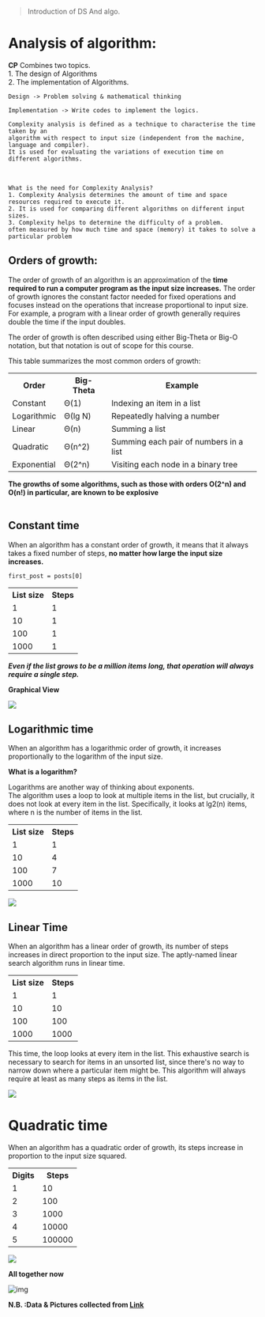 > Introduction of DS And algo.
<!DOCTYPE html>
<html lang="en">
<head>
    <meta charset="UTF-8">
    <meta http-equiv="X-UA-Compatible" content="IE=edge">
    <meta name="viewport" content="width=device-width, initial-scale=1.0">
</head>
<body>
  <h1>Analysis of algorithm:</h1>
  <p>
    <strong>CP</strong> Combines two topics. 
    <br>
    1. The design of Algorithms<br>
    2. The implementation of Algorithms.

    Design -> Problem solving & mathematical thinking

    Implementation -> Write codes to implement the logics.

    Complexity analysis is defined as a technique to characterise the time taken by an 
    algorithm with respect to input size (independent from the machine, language and compiler). 
    It is used for evaluating the variations of execution time on different algorithms.

<br>

    What is the need for Complexity Analysis?
    1. Complexity Analysis determines the amount of time and space resources required to execute it.
    2. It is used for comparing different algorithms on different input sizes.
    3. Complexity helps to determine the difficulty of a problem.
    often measured by how much time and space (memory) it takes to solve a particular problem

<h2>Orders of growth:</h2>
<p>
  The order of growth of an algorithm is an approximation of the <strong>time required to run a computer program as the input size increases.</strong> The order of growth ignores the constant factor needed for fixed operations and focuses instead on the operations that increase proportional to input size. For example, a program with a linear order of growth generally requires double the time if the input doubles.
  <br>

The order of growth is often described using either Big-Theta or Big-O notation, but that notation is out of scope for
this course.

</p>

<p>This table summarizes the most common orders of growth:</p>




<div class="table-responsive">
<table class="table table-bordered">

  <tr>
    <th>Order</th>
    <th>Big-Theta</th>
    <th>Example</th>
  </tr>
  <tr>
    <td>Constant</td>
    <td>Θ(1)</td>
    <td>Indexing an item in a list</td>
  </tr>
  <tr>
    <td>Logarithmic</td>
    <td>Θ(lg N)</td>
    <td>Repeatedly halving a number</td>
  </tr>
  <tr>
    <td>Linear</td>
    <td>Θ(n)</td>
    <td>Summing a list</td>
  </tr>
  <tr>
    <td>Quadratic</td>
    <td>Θ(n^2)</td>
    <td>Summing each pair of numbers in a list</td>
  </tr>
  <tr>
    <td>Exponential</td>
    <td>Θ(2^n)</td>
    <td>Visiting each node in  a binary tree</td>
  </tr>


</table>
</div>

<strong>The growths of some algorithms, such as those with orders O(2^n) and O(n!) in particular, are known to be
explosive</strong>
<br><br>

<h2>Constant time</h2>
When an algorithm has a constant order of growth, it means that it always takes a fixed number of steps, <strong>no matter how large the input size increases.</strong>
  
    first_post = posts[0]


<div class="table-responsive">
<table class="table table-bordered">

  <tr>
    <th>List size</th>
    <th>Steps</th>
  </tr>
  <tr>
    <td>1</td>
    <td>1</td>
  </tr>
  <tr>
    <td>10</td>
    <td>1</td>
  </tr>
  <tr>
    <td>100</td>
    <td>1</td>
  </tr>
  <tr>
    <td>1000</td>
    <td>1</td>
  </tr>

</table>
</div>
<strong> <i>Even if the list grows to be a million items long, that operation will always require a single step.</i> </strong>

<strong>Graphical View</strong>

<img src="https://i.imgur.com/pZezyrD.png" >


<h2> Logarithmic time </h2>
When an algorithm has a logarithmic order of growth, it increases proportionally to the logarithm of the input size.

<strong>What is a logarithm?</strong>
<div class="paragraph">Logarithms are another way of thinking about exponents.</div>
The algorithm uses a loop to look at multiple items in the list, but crucially, it does not look at every item in the list. Specifically, it looks at lg2(n) items, where n is the number of items in the list.

   <div class="table-responsive">
          <table class="table table-bordered">
  <tr>
    <th>List size</th>
    <th>Steps</th>
  </tr>
  <tr>
    <td>1</td>
    <td>1</td>
  </tr>
  <tr>
    <td>10</td>
    <td>4</td>
  </tr>
  <tr>
    <td>100</td>
    <td>7</td>
  </tr>
  <tr>
    <td>1000</td>
    <td>10</td>
  </tr>

</table>
</div>


<img src="https://i.imgur.com/vIUXNHS.png" >


<h2> Linear Time </h2>

When an algorithm has a linear order of growth, its number of steps increases in direct proportion to the input size.
The aptly-named linear search algorithm runs in linear time.


<div class="table-responsive">
<table class="table table-bordered">

  <tr>
    <th>List size</th>
    <th>Steps</th>
  </tr>
  <tr>
    <td>1</td>
    <td>1</td>
  </tr>
  <tr>
    <td>10</td>
    <td>10</td>
  </tr>
  <tr>
    <td>100</td>
    <td>100</td>
  </tr>
  <tr>
    <td>1000</td>
    <td>1000</td>
  </tr>

</table>
</div>

This time, the loop looks at every item in the list. This exhaustive search is necessary to search for items in an unsorted list, since there's no way to narrow down where a particular item might be. This algorithm will always require at least as many steps as items in the list.

<img src="https://i.imgur.com/nl9Cvez.png">

<h1>Quadratic time</h1>
When an algorithm has a quadratic order of growth, its steps increase in proportion to the input size squared.


<div class="table-responsive">
<table class="table table-bordered">

  <tr>
    <th>Digits</th>
    <th>Steps</th>
  </tr>
  <tr>
    <td>1</td>
    <td>10</td>
  </tr>
  <tr>
    <td>2</td>
    <td>100</td>
  </tr>
  <tr>
    <td>3</td>
    <td>1000</td>
  </tr>
  <tr>
    <td>4</td>
    <td>10000</td>
  </tr>
  <tr>
    <td>5</td>
    <td>100000</td>
  </tr>

</table>
</div>

<img src="https://i.imgur.com/S46rX16.png">

<strong>All together now </strong>

<img src="https://i.imgur.com/8psl4kk.png" alt="img">

<strong > N.B. :Data & Pictures collected from <a href="https://cs61a.org/study-guide/orders-of-growth/" >Link</a> </strong>
</body>
</html>
